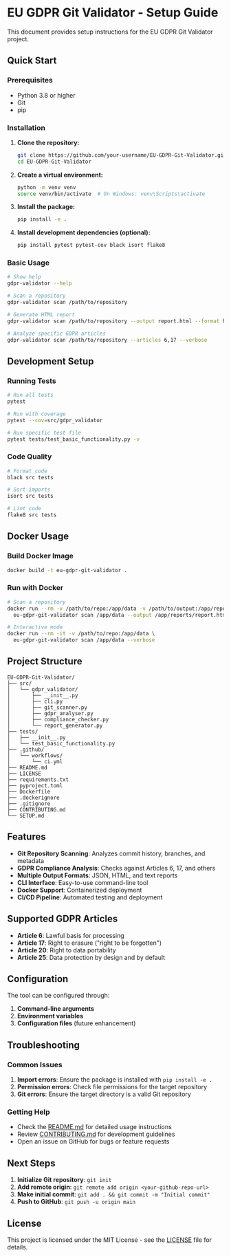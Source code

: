 # EU GDPR Git Validator - Setup Guide

This document provides setup instructions for the EU GDPR Git Validator project.

## Quick Start

### Prerequisites

- Python 3.8 or higher
- Git
- pip

### Installation

1. **Clone the repository:**
   ```bash
   git clone https://github.com/your-username/EU-GDPR-Git-Validator.git
   cd EU-GDPR-Git-Validator
   ```

2. **Create a virtual environment:**
   ```bash
   python -m venv venv
   source venv/bin/activate  # On Windows: venv\Scripts\activate
   ```

3. **Install the package:**
   ```bash
   pip install -e .
   ```

4. **Install development dependencies (optional):**
   ```bash
   pip install pytest pytest-cov black isort flake8
   ```

### Basic Usage

```bash
# Show help
gdpr-validator --help

# Scan a repository
gdpr-validator scan /path/to/repository

# Generate HTML report
gdpr-validator scan /path/to/repository --output report.html --format html

# Analyze specific GDPR articles
gdpr-validator scan /path/to/repository --articles 6,17 --verbose
```

## Development Setup

### Running Tests

```bash
# Run all tests
pytest

# Run with coverage
pytest --cov=src/gdpr_validator

# Run specific test file
pytest tests/test_basic_functionality.py -v
```

### Code Quality

```bash
# Format code
black src tests

# Sort imports
isort src tests

# Lint code
flake8 src tests
```

## Docker Usage

### Build Docker Image

```bash
docker build -t eu-gdpr-git-validator .
```

### Run with Docker

```bash
# Scan a repository
docker run --rm -v /path/to/repo:/app/data -v /path/to/output:/app/reports \
  eu-gdpr-git-validator scan /app/data --output /app/reports/report.html

# Interactive mode
docker run --rm -it -v /path/to/repo:/app/data \
  eu-gdpr-git-validator scan /app/data --verbose
```

## Project Structure

```
EU-GDPR-Git-Validator/
├── src/
│   └── gdpr_validator/
│       ├── __init__.py
│       ├── cli.py
│       ├── git_scanner.py
│       ├── gdpr_analyser.py
│       ├── compliance_checker.py
│       └── report_generator.py
├── tests/
│   ├── __init__.py
│   └── test_basic_functionality.py
├── .github/
│   └── workflows/
│       └── ci.yml
├── README.md
├── LICENSE
├── requirements.txt
├── pyproject.toml
├── Dockerfile
├── .dockerignore
├── .gitignore
├── CONTRIBUTING.md
└── SETUP.md
```

## Features

- **Git Repository Scanning**: Analyzes commit history, branches, and metadata
- **GDPR Compliance Analysis**: Checks against Articles 6, 17, and others
- **Multiple Output Formats**: JSON, HTML, and text reports
- **CLI Interface**: Easy-to-use command-line tool
- **Docker Support**: Containerized deployment
- **CI/CD Pipeline**: Automated testing and deployment

## Supported GDPR Articles

- **Article 6**: Lawful basis for processing
- **Article 17**: Right to erasure ("right to be forgotten")
- **Article 20**: Right to data portability
- **Article 25**: Data protection by design and by default

## Configuration

The tool can be configured through:

1. **Command-line arguments**
2. **Environment variables**
3. **Configuration files** (future enhancement)

## Troubleshooting

### Common Issues

1. **Import errors**: Ensure the package is installed with `pip install -e .`
2. **Permission errors**: Check file permissions for the target repository
3. **Git errors**: Ensure the target directory is a valid Git repository

### Getting Help

- Check the [README.md](README.md) for detailed usage instructions
- Review [CONTRIBUTING.md](CONTRIBUTING.md) for development guidelines
- Open an issue on GitHub for bugs or feature requests

## Next Steps

1. **Initialize Git repository**: `git init`
2. **Add remote origin**: `git remote add origin <your-github-repo-url>`
3. **Make initial commit**: `git add . && git commit -m "Initial commit"`
4. **Push to GitHub**: `git push -u origin main`

## License

This project is licensed under the MIT License - see the [LICENSE](LICENSE) file for details.
